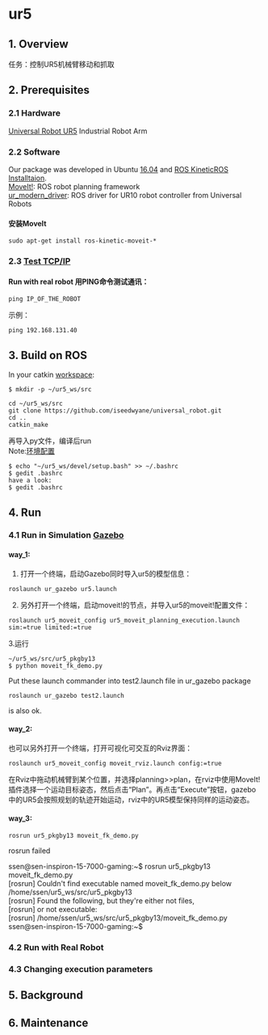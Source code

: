 # ur5

## 1. Overview
任务：控制UR5机械臂移动和抓取
## 2. Prerequisites
### 2.1 Hardware
[Universal Robot UR5](https://www.universal-robots.com/products/ur5-robot/) Industrial Robot Arm

### 2.2 Software
Our package was developed in Ubuntu [16.04](http://releases.ubuntu.com/16.04/) and [ROS Kinetic](http://wiki.ros.org/cn/ROS/Tutorials/)[ROS Installtaion](http://wiki.ros.org/ROS/Installation).  
[MoveIt!](http://docs.ros.org/kinetic/api/moveit_tutorials/html/index.html): ROS robot planning framework  
[ur_modern_driver](https://github.com/ros-industrial/ur_modern_driver): ROS driver for UR10 robot controller from Universal Robots

#### 安装MoveIt
```
sudo apt-get install ros-kinetic-moveit-*
```

### 2.3 [Test TCP/IP](http://wiki.ros.org/universal_robot/Tutorials/Getting%20Started%20with%20a%20Universal%20Robot%20and%20ROS-Industrial)


#### Run with real robot 用PING命令测试通讯：  
``` 
ping IP_OF_THE_ROBOT
``` 
示例：
``` 
ping 192.168.131.40
``` 
## 3. Build on ROS

In your catkin [workspace](http://wiki.ros.org/catkin/Tutorials/create_a_workspace): 
``` 
$ mkdir -p ~/ur5_ws/src

cd ~/ur5_ws/src
git clone https://github.com/iseedwyane/universal_robot.git
cd ..
catkin_make
``` 
再导入py文件，编译后run  
Note:[环境配置](http://wiki.ros.org/cn/kinetic/Installation/Ubuntu)
```
$ echo "~/ur5_ws/devel/setup.bash" >> ~/.bashrc
$ gedit .bashrc
have a look:
$ gedit .bashrc

```
## 4. Run 
### 4.1 Run in Simulation [Gazebo](http://wiki.ros.org/ur_gazebo)
#### way_1: 
1. 打开一个终端，启动Gazebo同时导入ur5的模型信息：
``` 
roslaunch ur_gazebo ur5.launch
``` 
2. 另外打开一个终端，启动moveit!的节点，并导入ur5的moveit!配置文件：
``` 
roslaunch ur5_moveit_config ur5_moveit_planning_execution.launch sim:=true limited:=true
``` 
3.运行
``` 
~/ur5_ws/src/ur5_pkgby13
$ python moveit_fk_demo.py
```  
Put these launch commander into test2.launch file in ur_gazebo package
```
roslaunch ur_gazebo test2.launch
```
is also ok.

#### way_2: 
也可以另外打开一个终端，打开可视化可交互的Rviz界面：  
``` 
roslaunch ur5_moveit_config moveit_rviz.launch config:=true
```   
在Rviz中拖动机械臂到某个位置，并选择planning>>plan，在rviz中使用MoveIt!插件选择一个运动目标姿态，然后点击“Plan”。再点击“Execute”按钮，gazebo中的UR5会按照规划的轨迹开始运动，rviz中的UR5模型保持同样的运动姿态。
#### way_3: 
``` 
rosrun ur5_pkgby13 moveit_fk_demo.py
``` 
 rosrun failed  

ssen@sen-inspiron-15-7000-gaming:~$ rosrun ur5_pkgby13 moveit_fk_demo.py  
[rosrun] Couldn't find executable named moveit_fk_demo.py below /home/ssen/ur5_ws/src/ur5_pkgby13  
[rosrun] Found the following, but they're either not files,  
[rosrun] or not executable:  
[rosrun]   /home/ssen/ur5_ws/src/ur5_pkgby13/moveit_fk_demo.py  
ssen@sen-inspiron-15-7000-gaming:~$   

### 4.2 Run with Real Robot


### 4.3 Changing execution parameters


## 5. Background

## 6. Maintenance
